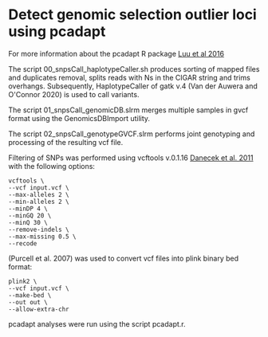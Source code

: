 # Detect genomic selection outlier loci using pcadapt 

For more information about the pcadapt R package [Luu et al 2016]( https://doi.org/10.1111/1755-0998.12592)

The script 00_snpsCall_haplotypeCaller.sh produces sorting of mapped files and duplicates removal, splits reads with Ns in the CIGAR string and trims overhangs. Subsequently, HaplotypeCaller of gatk v.4 (Van der Auwera and O'Connor 2020) is used to call variants.

The script 01_snpsCall_genomicDB.slrm merges multiple samples in gvcf format using the GenomicsDBImport utility.

The script 02_snpsCall_genotypeGVCF.slrm performs joint genotyping and processing of the resulting vcf file.

Filtering of SNPs was performed using vcftools v.0.1.16 [Danecek et al. 2011](10.1093/bioinformatics/btr330) with the following options:
```
vcftools \
--vcf input.vcf \
--max-alleles 2 \
--min-alleles 2 \
--minDP 4 \
--minGQ 20 \
--minQ 30 \
--remove-indels \
--max-missing 0.5 \
--recode
 ```
 
(Purcell et al. 2007) was used to convert vcf files into plink binary bed format:
 ```
 plink2 \
 --vcf input.vcf \
 --make-bed \
 --out out \
 --allow-extra-chr
 ```
 pcadapt analyses were run using the script pcadapt.r.

